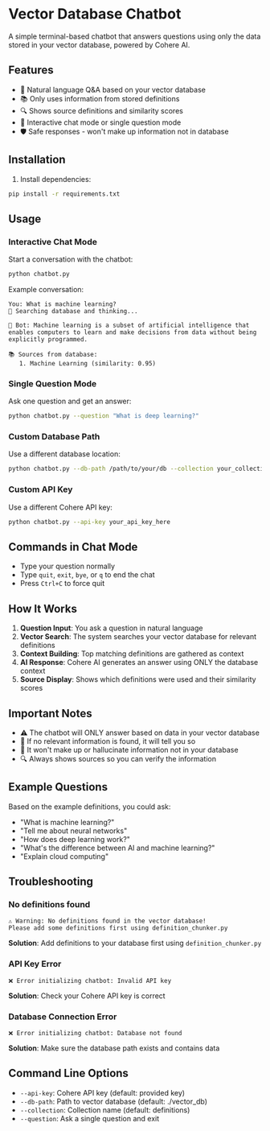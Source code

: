 # Vector Database Chatbot

A simple terminal-based chatbot that answers questions using only the data stored in your vector database, powered by Cohere AI.

## Features

- 🤖 Natural language Q&A based on your vector database
- 📚 Only uses information from stored definitions
- 🔍 Shows source definitions and similarity scores
- 💬 Interactive chat mode or single question mode
- 🛡️ Safe responses - won't make up information not in database

## Installation

1. Install dependencies:
```bash
pip install -r requirements.txt
```

## Usage

### Interactive Chat Mode

Start a conversation with the chatbot:
```bash
python chatbot.py
```

Example conversation:
```
You: What is machine learning?
🤔 Searching database and thinking...

🤖 Bot: Machine learning is a subset of artificial intelligence that enables computers to learn and make decisions from data without being explicitly programmed.

📚 Sources from database:
   1. Machine Learning (similarity: 0.95)
```

### Single Question Mode

Ask one question and get an answer:
```bash
python chatbot.py --question "What is deep learning?"
```

### Custom Database Path

Use a different database location:
```bash
python chatbot.py --db-path /path/to/your/db --collection your_collection
```

### Custom API Key

Use a different Cohere API key:
```bash
python chatbot.py --api-key your_api_key_here
```

## Commands in Chat Mode

- Type your question normally
- Type `quit`, `exit`, `bye`, or `q` to end the chat
- Press `Ctrl+C` to force quit

## How It Works

1. **Question Input**: You ask a question in natural language
2. **Vector Search**: The system searches your vector database for relevant definitions
3. **Context Building**: Top matching definitions are gathered as context
4. **AI Response**: Cohere AI generates an answer using ONLY the database context
5. **Source Display**: Shows which definitions were used and their similarity scores

## Important Notes

- ⚠️ The chatbot will ONLY answer based on data in your vector database
- 📝 If no relevant information is found, it will tell you so
- 🚫 It won't make up or hallucinate information not in your database
- 🔍 Always shows sources so you can verify the information

## Example Questions

Based on the example definitions, you could ask:
- "What is machine learning?"
- "Tell me about neural networks"
- "How does deep learning work?"
- "What's the difference between AI and machine learning?"
- "Explain cloud computing"

## Troubleshooting

### No definitions found
```
⚠️ Warning: No definitions found in the vector database!
Please add some definitions first using definition_chunker.py
```
**Solution**: Add definitions to your database first using `definition_chunker.py`

### API Key Error
```
❌ Error initializing chatbot: Invalid API key
```
**Solution**: Check your Cohere API key is correct

### Database Connection Error
```
❌ Error initializing chatbot: Database not found
```
**Solution**: Make sure the database path exists and contains data

## Command Line Options

- `--api-key`: Cohere API key (default: provided key)
- `--db-path`: Path to vector database (default: ./vector_db)
- `--collection`: Collection name (default: definitions)
- `--question`: Ask a single question and exit

